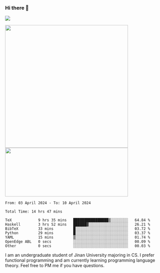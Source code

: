 ### Hi there 👋

<!--
**pe200012/pe200012** is a ✨ _special_ ✨ repository because its `README.md` (this file) appears on your GitHub profile.

Here are some ideas to get you started:

- 🔭 I’m currently working on ...
- 🌱 I’m currently learning ...
- 👯 I’m looking to collaborate on ...
- 🤔 I’m looking for help with ...
- 💬 Ask me about ...
- 📫 How to reach me: ...
- 😄 Pronouns: ...
- ⚡ Fun fact: ...
-->
![](https://www.codewars.com/users/pe200012/badges/large)
<p>
    <img width="400em" src="https://github-readme-stats-git-masterrstaa-rickstaa.vercel.app/api?username=pe200012&show_icons=true&icon_color=f44336&title_color=757de8&rank_icon=github">
    <img width="400em" height="159em" src="https://github-readme-stats-git-masterrstaa-rickstaa.vercel.app/api/top-langs/?username=pe200012&hide=html,cmake,css&title_color=757de8&layout=compact">
</p>

<!--START_SECTION:waka-->

```all_time
From: 03 April 2024 - To: 10 April 2024

Total Time: 14 hrs 47 mins

TeX            9 hrs 35 mins   ████████████████▒░░░░░░░░   64.84 %
Haskell        3 hrs 52 mins   ██████▓░░░░░░░░░░░░░░░░░░   26.21 %
BibTeX         33 mins         █░░░░░░░░░░░░░░░░░░░░░░░░   03.72 %
Python         29 mins         █░░░░░░░░░░░░░░░░░░░░░░░░   03.37 %
YAML           15 mins         ▒░░░░░░░░░░░░░░░░░░░░░░░░   01.74 %
OpenEdge ABL   0 secs          ░░░░░░░░░░░░░░░░░░░░░░░░░   00.09 %
Other          0 secs          ░░░░░░░░░░░░░░░░░░░░░░░░░   00.03 %
```

<!--END_SECTION:waka-->

I am an undergraduate student of Jinan University majoring in CS. I prefer functional programming and am currently learning programming language theory. Feel free to PM me if you have questions.
